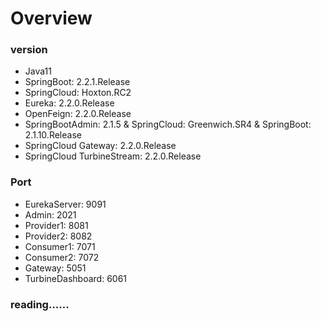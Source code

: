 # Overview

### version

* Java11
* SpringBoot: 2.2.1.Release
* SpringCloud: Hoxton.RC2
* Eureka: 2.2.0.Release
* OpenFeign: 2.2.0.Release
* SpringBootAdmin: 2.1.5 & SpringCloud: Greenwich.SR4 & SpringBoot: 2.1.10.Release
* SpringCloud Gateway: 2.2.0.Release
* SpringCloud TurbineStream: 2.2.0.Release

### Port
* EurekaServer: 9091
* Admin: 2021
* Provider1: 8081
* Provider2: 8082
* Consumer1: 7071
* Consumer2: 7072
* Gateway: 5051
* TurbineDashboard: 6061
### reading......
